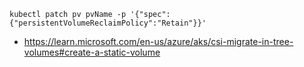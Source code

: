 ```
kubectl patch pv pvName -p '{"spec":{"persistentVolumeReclaimPolicy":"Retain"}}'
```

- https://learn.microsoft.com/en-us/azure/aks/csi-migrate-in-tree-volumes#create-a-static-volume
